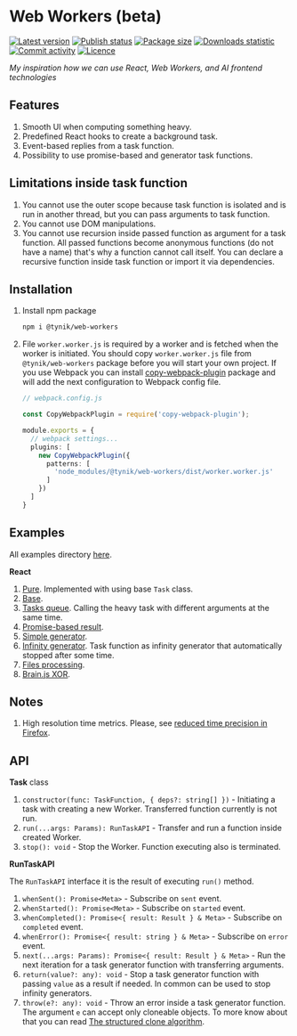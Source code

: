 # Web Workers (beta)

[![Latest version](https://img.shields.io/npm/v/@tynik/web-workers)](https://www.npmjs.com/package/@tynik/web-workers)
[![Publish status](https://github.com/Tynik/web-workers/actions/workflows/publish.yml/badge.svg)](https://github.com/Tynik/web-workers/actions/workflows/publish.yml)
[![Package size](https://img.shields.io/bundlephobia/minzip/@tynik/web-workers)](https://www.npmjs.com/package/@tynik/web-workers)
[![Downloads statistic](https://img.shields.io/npm/dm/@tynik/web-workers)](https://www.npmjs.com/package/@tynik/web-workers)
[![Commit activity](https://img.shields.io/github/commit-activity/m/tynik/web-workers)](https://www.npmjs.com/package/@tynik/web-workers)
[![Licence](https://img.shields.io/npm/l/@tynik/web-workers)](https://www.npmjs.com/package/@tynik/web-workers)

*My inspiration how we can use React, Web Workers, and AI frontend technologies*

## Features

1. Smooth UI when computing something heavy.
2. Predefined React hooks to create a background task.
3. Event-based replies from a task function.
4. Possibility to use promise-based and generator task functions.

## Limitations inside task function

1. You cannot use the outer scope because task function is isolated and is run in another thread, but you can pass arguments to task function.
2. You cannot use DOM manipulations.
3. You cannot use recursion inside passed function as argument for a task function. All passed functions become anonymous functions (do not have a name) that's why a function cannot call itself. You can declare a recursive function inside task function or import it via dependencies.

## Installation

1. Install npm package

    ```bash
    npm i @tynik/web-workers
    ```

2. File `worker.worker.js` is required by a worker and is fetched when the worker is initiated. You should copy `worker.worker.js` file from `@tynik/web-workers` package before you will start your own project. If you use Webpack you can install [copy-webpack-plugin](https://webpack.js.org/plugins/copy-webpack-plugin/) package and will add the next configuration to Webpack config file.

    ```typescript
    // webpack.config.js
    
    const CopyWebpackPlugin = require('copy-webpack-plugin');
    
    module.exports = {
      // webpack settings...
      plugins: [
        new CopyWebpackPlugin({
          patterns: [
            'node_modules/@tynik/web-workers/dist/worker.worker.js'
          ]
        })
      ]
    }
    ```

## Examples

All examples directory [here](examples/src).

**React**

1. [Pure](/examples/src/React/ReactPureExample/ReactPureExample.tsx). Implemented with using base `Task` class. 
1. [Base](/examples/src/React/ReactBaseExample/ReactBaseExample.tsx).
1. [Tasks queue](/examples/src/React/ReactTasksQueueExample/ReactTasksQueueExample.tsx). Calling the heavy task with different arguments at the same time.
1. [Promise-based result](/examples/src/React/ReactPromiseResultExample/ReactPromiseResultExample.tsx).
1. [Simple generator](/examples/src/React/ReactSimpleGeneratorExample/ReactSimpleGeneratorExample.tsx).
1. [Infinity generator](/examples/src/React/ReactInfGeneratorExample/ReactInfGeneratorExample.tsx). Task function as infinity generator that automatically stopped after some time.
1. [Files processing](/examples/src/React/ReactFilesProcessingExample/ReactFilesProcessingExample.tsx).
1. [Brain.js XOR](/examples/src/React/ReactBrainJsXORExample/ReactBrainJsXORExample.tsx).

## Notes

1. High resolution time metrics. Please, see [reduced time precision in Firefox](https://developer.mozilla.org/en-US/docs/Web/API/Performance/now#reduced_time_precision).

## API

**Task** class

1. `constructor(func: TaskFunction, { deps?: string[] })` - Initiating a task with creating a new Worker. Transferred function currently is not run.
1. `run(...args: Params): RunTaskAPI` - Transfer and run a function inside created Worker.
1. `stop(): void` - Stop the Worker. Function executing also is terminated.

**RunTaskAPI**

The `RunTaskAPI` interface it is the result of executing `run()` method.

1. `whenSent(): Promise<Meta>` - Subscribe on `sent` event.
1. `whenStarted(): Promise<Meta>` - Subscribe on `started` event.
1. `whenCompleted(): Promise<{ result: Result } & Meta>` - Subscribe on `completed` event.
1. `whenError(): Promise<{ result: string } & Meta>` - Subscribe on `error` event.
1. `next(...args: Params): Promise<{ result: Result } & Meta>` - Run the next iteration for a task generator function with transferring arguments.
1. `return(value?: any): void` - Stop a task generator function with passing `value` as a result if needed. In common can be used to stop infinity generators.
1. `throw(e?: any): void` - Throw an error inside a task generator function. The argument `e` can accept only cloneable objects. To more know about that you can read [The structured clone algorithm](https://developer.mozilla.org/en-US/docs/Web/API/Web_Workers_API/Structured_clone_algorithm).
